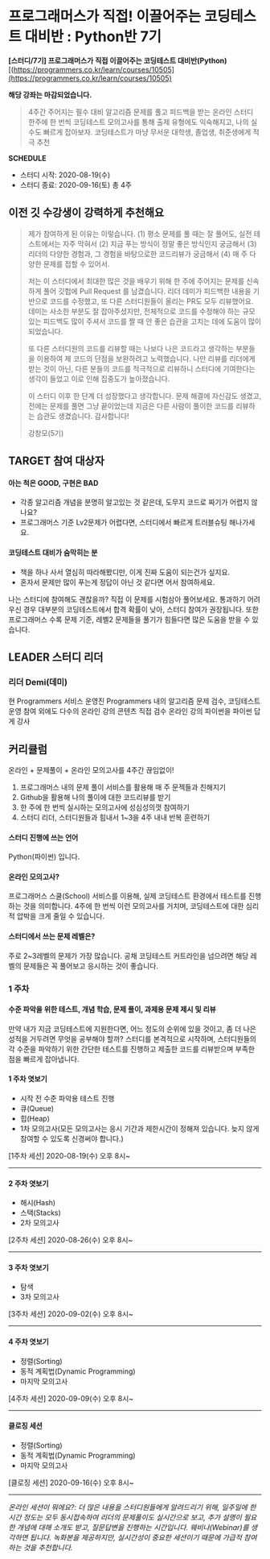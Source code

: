 # 프로그래머스가 직접! 이끌어주는 코딩테스트 대비반 : Python반 7기

**[스터디/7기] 프로그래머스가 직접 이끌어주는 코딩테스트 대비반(Python)**   
[(https://programmers.co.kr/learn/courses/10505](https://programmers.co.kr/learn/courses/10505)


**해당 강좌는 마감되었습니다.**

> 4주간 주어지는 필수 대비 알고리즘 문제를 풀고 피드백을 받는 온라인 스터디
> 한주에 한 번씩 코딩테스트 모의고사를 통해 출제 유형에도 익숙해지고, 나의 실수도 빠르게 잡아보자.
> 코딩테스트가 마냥 무서운 대학생, 졸업생, 취준생에게 적극 추천  

**SCHEDULE**

* 스터디 시작: 2020-08-19(수)
* 스터디 종료: 2020-09-16(토) 총 4주


## 이전 깃 수강생이 강력하게 추천해요

> 제가 참여하게 된 이유는 이렇습니다. (1) 평소 문제를 풀 때는 잘 풀어도, 실전 테스트에서는 자주 막혀서 (2) 지금 푸는 방식이 정말 좋은 방식인지 궁금해서 (3) 리더의 다양한 경험과, 그 경험을 바탕으로한 코드리뷰가 궁금해서 (4) 매 주 다양한 문제를 접할 수 있어서.
>
>저는 이 스터디에서 최대한 많은 것을 배우기 위해 한 주에 주어지는 문제를 신속하게 풀어 깃헙에 Pull Request 를 남겼습니다. 리더 데미가 피드백한 내용을 기반으로 코드를 수정했고, 또 다른 스터디원들이 올리는 PR도 모두 리뷰했어요. 데미는 사소한 부분도 잘 잡아주셨지만, 전체적으로 코드를 수정해야 하는 규모있는 피드백도 많이 주셔서 코드를 짤 때 안 좋은 습관을 고치는 데에 도움이 많이 되었습니다.
>
> 또 다른 스터디원의 코드를 리뷰할 때는 나보다 나은 코드라고 생각하는 부분들을 이용하여 제 코드의 단점을 보완하려고 노력했습니다. 나만 리뷰를 리더에게 받는 것이 아닌, 다른 분들의 코드를 적극적으로 리뷰하니 스터디에 기여한다는 생각이 들었고 이로 인해 집중도가 높아졌습니다.
>
>이 스터디 이후 한 단계 더 성장했다고 생각합니다. 문제 해결에 자신감도 생겼고, 전에는 문제를 풀면 그냥 끝이었는데 지금은 다른 사람이 풀이한 코드를 리뷰하는 습관도 생겼습니다. 감사합니다!
>
>강창모(5기)

## TARGET 참여 대상자

#### 아는 척은 GOOD, 구현은 BAD

* 각종 알고리즘 개념을 분명히 알고있는 것 같은데, 도무지 코드로 짜기가 어렵지 않나요?
* 프로그래머스 기준 Lv2문제가 어렵다면, 스터디에서 빠르게 트러블슈팅 해나가세요.

#### 코딩테스트 대비가 숨막히는 분

* 책을 하나 사서 열심히 따라해봤디만, 이게 진짜 도움이 되는건가 싶지요.
* 혼자서 문제만 많이 푸는게 정답이 아닌 것 같다면 어서 참여하세요.  

나는 스터디에 참여해도 괜찮을까? 직접 이 문제를 시험삼아 풀어보세요. 통과하기 어려우신 경우 대부분의 코딩테스트에서 합격 확률이 낮아, 스터디 참여가 권장됩니다. 또한 프로그래머스 수록 문제 기준, 레벨2 문제들을 풀기가 힘들다면 많은 도움을 받을 수 있습니다.


## LEADER 스터디 리더

### 리더 Demi(데미)

현 Programmers 서비스 운영진
Programmers 내의 알고리즘 문제 검수, 코딩테스트 운영 참여
외에도 다수의 온라인 강의 콘텐츠 직접 검수
온라인 강의 파이썬을 파이썬 답게 강사


## 커리큘럼

온라인 + 문제풀이 + 온라인 모의고사를 4주간 끊임없이!

1) 프로그래머스 내의 문제 풀이 서비스를 활용해 매 주 문젝들과 친해지기
2) Github을 활용해 나의 풀이에 대한 코드리뷰를 받기
3) 한 주에 한 번씩 실시하는 모의고사에 성심성의껏 참여하기
4) 스터디 리더, 스터디원들과 힘내서 1~3을 4주 내내 반복 훈련하기

#### **스터디 진행에 쓰는 언어**

Python(파이썬) 입니다.


#### **온라인 모의고사?**

프로그래머스 스쿨(School) 서비스를 이용해, 실제 코딩테스트 환경에서 테스트를 진행하는 것을 의미합니다. 4주에 한 번씩 이런 모의고사를 거치며, 코딩테스트에 대한 심리적 압박을 크게 줄일 수 있습니다.

#### **스터디에서 쓰는 문제 레벨은?**

주로 2~3레벨의 문제가 가장 많습니다. 공채 코딩테스트 커트라인을 넘으려면 해당 레벨의 문제들은 꼭 풀어보고 응시하는 것이 좋습니다.

### 1 주차

#### 수준 파악을 위한 테스트, 개념 학습, 문제 풀이, 과제용 문제 제시 및 리뷰

만약 내가 지금 코딩테스트에 지원한다면, 어느 정도의 순위에 있을 것이고, 좀 더 나은 성적을 거두려면 무엇을 공부해야 할까? 스터디를 본격적으로 시작하며, 스터디원들의 각 수준을 파악하기 위한 간단한 테스트를 진행하고 제출한 코드를 리뷰받으며 부족한 점을 빠르게 잡아냅니다.

#### 1 주차 엿보기

* 시작 전 수준 파악용 테스트 진행
* 큐(Queue)
* 힙(Heap)
* 1차 모의고사(모든 모의고사는 응시 기간과 제한시간이 정해져 있습니다. 늦지 않게 참여할 수 있도록 신경써야 합니다.)


[1주차 세션] 2020-08-19(수) 오후 8시~

---

#### 2 주차 엿보기

* 해시(Hash)
* 스택(Stacks)
* 2차 모의고사



[2주차 세션] 2020-08-26(수) 오후 8시~

---

#### 3 주차 엿보기

*  탐색
*  3차 모의고사



[3주차 세션] 2020-09-02(수) 오후 8시~

---

#### 4 주차 엿보기

*  정렬(Sorting)
*  동적 계획법(Dynamic Programming)
*  마지막 모의고사


[4주차 세션] 2020-09-09(수) 오후 8시~

---

#### 클로징 세션

*  정렬(Sorting)
*  동적 계획법(Dynamic Programming)
*  마지막 모의고사


[클로징 세션] 2020-09-16(수) 오후 8시~

---

*온라인 세션이 뭐에요?: 더 많은 내용을 스터디원들에게 알려드리기 위해, 일주일에 한 시간 정도는 모두 동시접속하여 리더의 문제풀이도 실시간으로 보고, 추가 설명이 필요한 개념에 대해 소개도 받고, 질문답변을 진행하는 시간입니다. 웨비나(Webinar)를 생각하면 됩니다. 녹화본을 제공하지만, 실시간성이 중요한 세션이기 때문에 가급적 참여하는 것을 추천합니다.*
